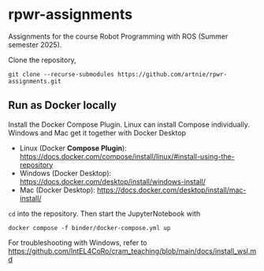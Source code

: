 # rpwr-assignments
Assignments for the course Robot Programming with ROS (Summer semester 2025).

Clone the repository, 

```
git clone --recurse-submodules https://github.com/artnie/rpwr-assignments.git
```

## Run as Docker locally

Install the Docker Compose Plugin. Linux can install Compose individually. Windows and Mac get it together with Docker Desktop
* Linux (Docker **Compose Plugin**): https://docs.docker.com/compose/install/linux/#install-using-the-repository
* Windows (Docker Desktop): https://docs.docker.com/desktop/install/windows-install/
* Mac (Docker Desktop): https://docs.docker.com/desktop/install/mac-install/

`cd` into the repository. Then start the JupyterNotebook with

```
docker compose -f binder/docker-compose.yml up
```
For troubleshooting with Windows, refer to https://github.com/IntEL4CoRo/cram_teaching/blob/main/docs/install_wsl.md
